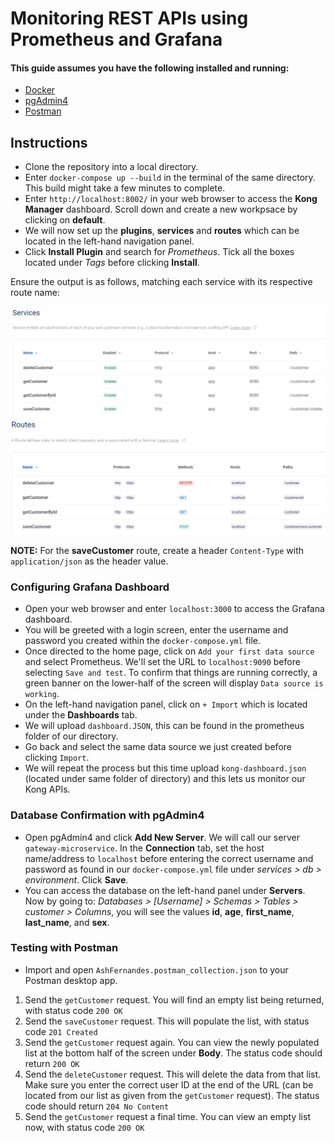 # Monitoring REST APIs using Prometheus and Grafana 

#### This guide assumes you have the following installed and running:
* [Docker](https://www.docker.com/products/docker-desktop/)
* [pgAdmin4](https://www.pgadmin.org/download/)
* [Postman](https://www.postman.com/downloads/)

## Instructions 
- Clone the repository into a local directory.
- Enter ``docker-compose up --build`` in the terminal of the same directory. This build might take a few minutes to complete.
- Enter ``http://localhost:8002/`` in your web browser to access the **Kong Manager** dashboard. Scroll down and create a new workpsace by clicking on **default**.
- We will now set up the **plugins**, **services** and **routes** which can be located in the left-hand navigation panel. 
- Click **Install Plugin** and search for *Prometheus*. Tick all the boxes located under *Tags* before clicking **Install**.

Ensure the output is as follows, matching each service with its respective route name:

![services](https://github.com/AshFernandes-IW/Microservice-API-Gateway-Database/blob/master/img/service.png)
![routes](https://github.com/AshFernandes-IW/Microservice-API-Gateway-Database/blob/master/img/route.png)

**NOTE:** For the **saveCustomer** route, create a header ``Content-Type`` with ``application/json`` as the header value.

### Configuring Grafana Dashboard
- Open your web browser and enter ``localhost:3000`` to access the Grafana dashboard.
- You will be greeted with a login screen, enter the username and password you created within the ``docker-compose.yml`` file.
- Once directed to the home page, click on ``Add your first data source`` and select Prometheus. We'll set the URL to ``localhost:9090`` before selecting ``Save and test``. To confirm that things are running correctly, a green banner on the lower-half of the screen will display ``Data source is working``.
- On the left-hand navigation panel, click on ``+ Import`` which is located under the **Dashboards** tab.
- We will upload ``dashboard.JSON``, this can be found in the prometheus folder of our directory.
- Go back and select the same data source we just created before clicking ``Import``.
- We will repeat the process but this time upload ``kong-dashboard.json`` (located under same folder of directory) and this lets us monitor our Kong APIs.

### Database Confirmation with pgAdmin4
- Open pgAdmin4 and click **Add New Server**. We will call our server ``gateway-microservice``. In the **Connection** tab, set the host name/address to ``localhost`` before entering the correct username and password as found in our ``docker-compose.yml`` file under *services > db > environment*. Click **Save**.
- You can access the database on the left-hand panel under **Servers**.
Now by going to: *Databases > [Username] > Schemas > Tables > customer > Columns*, you will see the values **id**, **age**, **first_name**, **last_name**, and **sex**.

### Testing with Postman
- Import and open ``AshFernandes.postman_collection.json`` to your Postman desktop app.
1. Send the ``getCustomer`` request. You will find an empty list being returned, with status code ``200 OK``
2. Send the ``saveCustomer`` request. This will populate the list, with status code ``201 Created``
3. Send the ``getCustomer`` request again. You can view the newly populated list at the bottom half of the screen under **Body**. The status code should return ``200 OK``
4. Send the ``deleteCustomer`` request. This will delete the data from that list. Make sure you enter the correct user ID at the end of the URL (can be located from our list as given from the ``getCustomer`` request). The status code should return ``204 No Content``
5. Send the ``getCustomer`` request a final time. You can view an empty list now, with status code ``200 OK``
